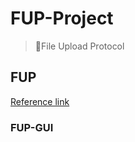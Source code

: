 # FUP-Project
>🔹File Upload Protocol
## FUP
[Reference link](https://yoonkh.github.io/python/2017/12/10/brain4.html)
### FUP-GUI
